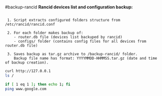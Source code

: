 #backup-rancid
**Rancid devices list and configuration backup:** 
```

 1. Script extracts configured folders structure from /etc/rancid/rancid.conf

 2. For each folder makes backup of:
    - router.db file (devices list backuped by rancid)
    - configs/ folder (contains config files for all devices from router.db file)

 3. Saves backup as tar.gz archive to /backup-rancid/ folder.
    Backup file name has format: YYYYMMDD-HHMMSS.tar.gz (date and time of backup creation).

```


```bash
curl http://127.0.0.1
ls /

if [ 1 eq 1 ]; then echo 1; fi
ping www.google.com
```

